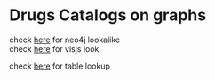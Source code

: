 # Drugs Catalogs on graphs

check [here](neo4jd3/index.html) for neo4j lookalike  
check [here](visjs/index.html) for visjs look

check [here](visjs/indextable.html) for table lookup